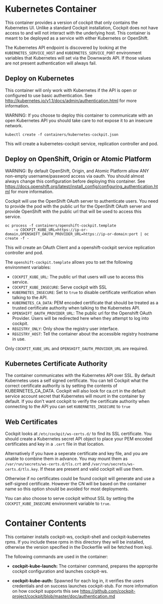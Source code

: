 Kubernetes Container
====================

This container provides a version of cockpit that only contains the Kubernetes UI. Unlike a standard Cockpit installation, Cockpit does not have access to and will not interact with the underlying host. This container is meant to be deployed as a service with either Kubernetes or OpenShift.

The Kubernetes API endpoint is discovered by looking at the `KUBERNETES_SERVICE_HOST` and `KUBERNETES_SERVICE_PORT` environment variables that Kubernetes will set via the Downwards API. If those values are not present authentication will always fail.

Deploy on Kubernetes
--------------------

This container will only work with Kubernetes if the API is open or configured to use basic authentication. See http://kubernetes.io/v1.1/docs/admin/authentication.html for more information.

WARNING: If you choose to deploy this container to communicate with an open Kubernetes API you should take care to not expose it to an insecure network.

```
kubectl create -f containers/kubernetes-cockpit.json
```

This will create a kubernetes-cockpit service, replication controller and pod.


Deploy on OpenShift, Origin or Atomic Platform
----------------------------------------------

WARNING: By default OpenShift, Origin, and Atomic Platform allow ANY non-empty username/password access via oauth. You should almost always change this configuration before deploying this container. See https://docs.openshift.org/latest/install_config/configuring_authentication.html for more information.

Cockpit will use the OpenShift OAuth server to authenticate users. You need to provide the pod with the public url for the OpenShift OAuth server and provide OpenShift with the public url that will be used to access this service.

```
oc process -f containers/openshift-cockpit.template
    -v COCKPIT_KUBE_URL=https://ip-or-domain,OPENSHIFT_OAUTH_PROVIDER_URL=https://ip-or-domain:port | oc create -f -
```

This will create an OAuth Client and a openshift-cockpit service replication controller and pod.

The ```openshift-cockpit.template``` allows you to set the following environment variables:
 * ```COCKPIT_KUBE_URL```: The public url that users will use to access this service.
 * ```COCKPIT_KUBE_INSECURE```: Serve cockpit with SSL
 * ```KUBERNETES_INSECURE```: Set to ```true``` to disable certificate verification when talking to the API.
 * ```KUBERNETES_CA_DATA```: PEM encoded certificate that should be treated as a trusted certificate authority when talking to the Kubernetes API.
 * ```OPENSHIFT_OAUTH_PROVIDER_URL```: The public url for the Openshift OAuth Provider. Users will be redirected here when they attempt to log into cockpit.
 * ```REGISTRY_ONLY```: Only show the registry user interface.
 * ```REGISTRY_HOST```: Tell the container about the accessible registry hostname in use.

Only ```COCKPIT_KUBE_URL``` and ```OPENSHIFT_OAUTH_PROVIDER_URL``` are required.

Kubernetes Certificate Authority
--------------------------------

The container communicates with the Kubernetes API over SSL. By default Kubernetes uses a self signed certificate. You can tell Cockpit what the correct certificate authority is by setting
the contents of KUBERNETES_CA_DATA. Cockpit will also look for ca.crt in the default service account secret that Kubernetes will mount in the container by default. If you don't want cockpit to verify the certificate authority when connecting to the API you can set ```KUBERNETES_INSECURE``` to ```true```

Web Certificates
----------------

Cockpit looks at ```/etc/cockpit/ws-certs.d/``` to find its SSL certificate. You should create a Kubernetes secret API object to place your PEM encoded certificates and key in a ```.cert``` file in that location.

Alternatively if you have a seperate certificate and key file, and you are unable to combine them in advance. You may mount them as ```/var/run/secrets/ws-certs.d/tls.crt``` and ```/var/run/secrets/ws-certs.d/tls.key```. If these are present and valid cockpit will use them.

Otherwise if no certificates could be found cockpit will generate and use a self-signed certificate. However the CN will be based on the container name so this option should be avoided for most deployments.

You can also choose to serve cockpit without SSL by setting the ```COCKPIT_KUBE_INSECURE``` environment variable to ```true```.


Container Contents
==================

This container installs cockpit-ws, cockpit-shell and cockpit-kubernetes rpms. If you include these rpms in this directory they will be installed, otherwise the version specified in the Dockerfile will be fetched from koji.

The following commands are used in the container:

 * **cockpit-kube-launch:** The container command, prepares the approprite cockpit configuration and launches cockpit-ws.

 * **cockpit-kube-auth:** Spawned for each log in, it verifies the users credentials and on success launches cockpit-stub. For more information on how cockpit supports this see https://github.com/cockpit-project/cockpit/blob/master/doc/authentication.md
